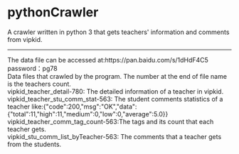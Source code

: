 # pythonCrawler
A crawler written in python 3 that gets teachers' information and comments from vipkid.
<hr>
The data file can be accessed at:https://pan.baidu.com/s/1dHdF4C5 password：pg78
<br>
Data files that crawled by the program. The number at the end of file name is the teachers count.
<br>
vipkid_teacher_detail-780: The detailed information of a teacher in vipkid.
<br>
vipkid_teacher_stu_comm_stat-563: The student comments statistics of a teacher like:{"code":200,"msg":"OK","data":{"total":11,"high":11,"medium":0,"low":0,"average":5.0}}
<br>
vipkid_teacher_comm_tag_count-563:The tags and its count that each teacher gets. 
<br>
vipkid_stu_comm_list_byTeacher-563: The comments that a teacher gets from the students.
